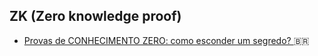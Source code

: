## ZK (Zero knowledge proof)
- [Provas de CONHECIMENTO ZERO: como esconder um segredo?
](https://www.youtube.com/watch?v=-PgCfx7Hrps) 🇧🇷
